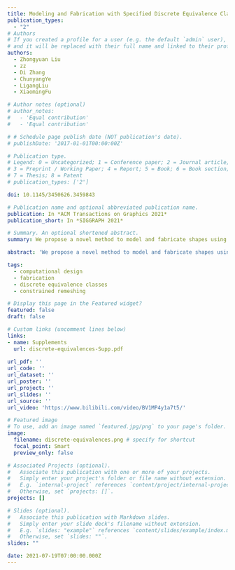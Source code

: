 ```yaml
---
title: Modeling and Fabrication with Specified Discrete Equivalence Classes
publication_types:
  - "2"
# Authors
# If you created a profile for a user (e.g. the default `admin` user), write the username (folder name) here
# and it will be replaced with their full name and linked to their profile.
authors:
  - Zhongyuan Liu
  - zz
  - Di Zhang
  - ChunyangYe
  - LigangLiu
  - XiaomingFu

# Author notes (optional)
# author_notes:
#   - 'Equal contribution'
#   - 'Equal contribution'

# # Schedule page publish date (NOT publication's date).
# publishDate: '2017-01-01T00:00:00Z'

# Publication type.
# Legend: 0 = Uncategorized; 1 = Conference paper; 2 = Journal article;
# 3 = Preprint / Working Paper; 4 = Report; 5 = Book; 6 = Book section;
# 7 = Thesis; 8 = Patent
# publication_types: ['2']

doi: 10.1145/3450626.3459843

# Publication name and optional abbreviated publication name.
publication: In *ACM Transactions on Graphics 2021*
publication_short: In *SIGGRAPH 2021*

# Summary. An optional shortened abstract.
summary: We propose a novel method to model and fabricate shapes using a small set of specified discrete equivalence classes of triangles. The core of our modeling technique is a fabrication-error-driven remeshing algorithm.

abstract: 'We propose a novel method to model and fabricate shapes using a small set of specified discrete equivalence classes of triangles. The core of our modeling technique is a fabrication-error-driven remeshing algorithm. Given a triangle and a template triangle, which are coplanar and have one-to-one corresponding vertices, we define their similarity error from a manufacturing point of view as follows: the minimizer of the maximum of the three distances between the corresponding pair of vertices concerning a rigid transformation. To compute the similarity error, we convert it into an easy-to-compute form. Then, a greedy remeshing method is developed to optimize the topology and geometry of the input mesh to minimize the fabrication error defined as the maximum similarity error of all triangles. Besides, constraints are enforced to ensure the similarity between input and output shapes and the smoothness of the resulting shapes. Since the fabrication error has been considered during the modeling process, the fabrication process is easy to proceed. To assist users in performing fabrication using common materials and tools manually, we present a straightforward manufacturing solution. The feasibility and practicability of our method are demonstrated over various examples, including seven physical manufacturing models with only nine template triangles.'

tags:
  - computational design
  - fabrication
  - discrete equivalence classes
  - constrained remeshing

# Display this page in the Featured widget?
featured: false
draft: false

# Custom links (uncomment lines below)
links:
- name: Supplements
  url: discrete-equivalences-Supp.pdf
  
url_pdf: ''
url_code: ''
url_dataset: ''
url_poster: ''
url_project: ''
url_slides: ''
url_source: ''
url_video: 'https://www.bilibili.com/video/BV1MP4y1a7t5/'

# Featured image
# To use, add an image named `featured.jpg/png` to your page's folder. 
image:
  filename: discrete-equivalences.png # specify for shortcut
  focal_point: Smart
  preview_only: false

# Associated Projects (optional).
#   Associate this publication with one or more of your projects.
#   Simply enter your project's folder or file name without extension.
#   E.g. `internal-project` references `content/project/internal-project/index.md`.
#   Otherwise, set `projects: []`.
projects: []

# Slides (optional).
#   Associate this publication with Markdown slides.
#   Simply enter your slide deck's filename without extension.
#   E.g. `slides: "example"` references `content/slides/example/index.md`.
#   Otherwise, set `slides: ""`.
slides: ""

date: 2021-07-19T07:00:00.000Z
---
```


<!-- {{% callout note %}}
Click the _Cite_ button above to demo the feature to enable visitors to import publication metadata into their reference management software.
{{% /callout %}} -->

